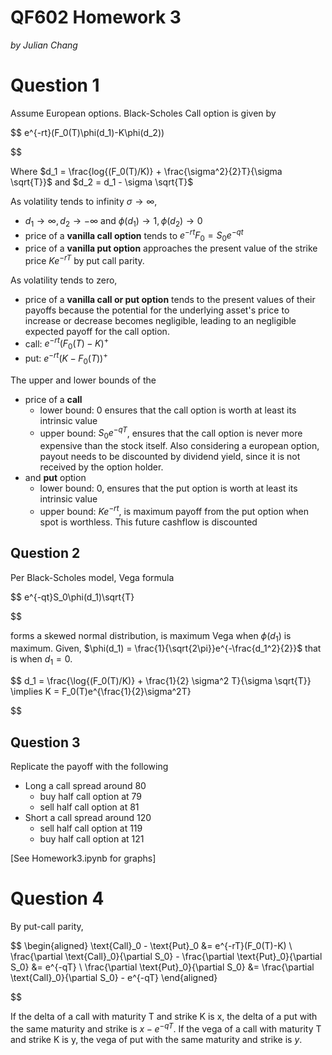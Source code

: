 # QF602 Homework 3

*by Julian Chang*

# Question 1

Assume European options. Black-Scholes Call option is given by

$$
e^{-rt}(F_0(T)\phi(d_1)-K\phi(d_2))

$$

Where $d_1 = \frac{log{(F_0(T)/K)} + \frac{\sigma^2}{2}T}{\sigma \sqrt{T}}$ and $d_2 = d_1 - \sigma \sqrt{T}$

As volatility tends to infinity $\sigma \to \infty$,

- $d_1 \to \infty, d_2 \to -\infty$ and $\phi(d_1) \to 1, \phi(d_2) \to 0$
- price of a **vanilla call option** tends to $e^{-rt}F_0 = S_0e^{-qt}$
- price of a **vanilla put option** approaches the present value of the strike price $Ke^{−rT}$ by put call parity.

As volatility tends to zero,

- price of a **vanilla call or put option** tends to the present values of their payoffs because the potential for the underlying asset's price to increase or decrease becomes negligible, leading to an negligible expected payoff for the call option.
- call: $e^{-rt} (F_0(T)-K)^+$
- put: $e^{-rt} (K-F_0(T))^+$

The upper and lower bounds of the

- price of a **call**
  - lower bound: 0 ensures that the call option is worth at least its intrinsic value
  - upper bound: $S_0e^{-qT}$, ensures that the call option is never more expensive than the stock itself. Also considering a european option, payout needs to be discounted by dividend yield, since it is not received by the option holder.
- and **put** option
  - lower bound: 0, ensures that the put option is worth at least its intrinsic value
  - upper bound: $Ke^{-rt}$, is maximum payoff from the put option when spot is worthless. This future cashflow is discounted

## Question 2

Per Black-Scholes model, Vega formula

$$
e^{-qt}S_0\phi(d_1)\sqrt{T}

$$

forms a skewed normal distribution, is maximum Vega when $\phi(d_1)$ is maximum. Given,
$\phi(d_1) = \frac{1}{\sqrt{2\pi}}e^{-\frac{d_1^2}{2}}$ that is when $d_1 = 0$.

$$
d_1 = \frac{\log{(F_0(T)/K)} + \frac{1}{2} \sigma^2 T}{\sigma \sqrt{T}} \implies K = F_0(T)e^{\frac{1}{2}\sigma^2T}

$$

## Question 3

Replicate the payoff with the following

- Long a call spread around 80
  - buy half call option at 79
  - sell half call option at 81
- Short a call spread around 120
  - sell half call option at 119
  - buy half call option at 121

[See Homework3.ipynb for graphs]

# Question 4

By put-call parity,

$$
\begin{aligned}
\text{Call}_0 - \text{Put}_0 &= e^{-rT}(F_0(T)-K) \\
\frac{\partial \text{Call}_0}{\partial S_0} - \frac{\partial \text{Put}_0}{\partial S_0} &= e^{-qT} \\
\frac{\partial \text{Put}_0}{\partial S_0} &= \frac{\partial \text{Call}_0}{\partial S_0} - e^{-qT}
\end{aligned}

$$

If the delta of a call with maturity T and strike K is x, the delta of a put with the same maturity and strike is $x - e^{-qT}$.
If the vega of a call with maturity T and strike K is y, the vega of put with the same maturity and strike is $y$.
